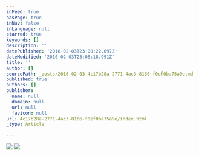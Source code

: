 ```yaml
---
inFeed: true
hasPage: true
inNav: false
inLanguage: null
starred: true
keywords: []
description: ''
datePublished: '2016-02-03T23:08:22.697Z'
dateModified: '2016-02-03T23:08:18.991Z'
title: ''
author: []
sourcePath: _posts/2016-02-03-4c17b28a-2771-4ac3-8166-f0ef0ba75a9e.md
published: true
authors: []
publisher:
  name: null
  domain: null
  url: null
  favicon: null
url: 4c17b28a-2771-4ac3-8166-f0ef0ba75a9e/index.html
_type: Article

---
```

![](https://the-grid-user-content.s3-us-west-2.amazonaws.com/d6a0a017-f829-4108-a82e-183ca0d9157f.png)
![](https://the-grid-user-content.s3-us-west-2.amazonaws.com/213904ee-932a-43ed-a632-4000c9897e61.png)